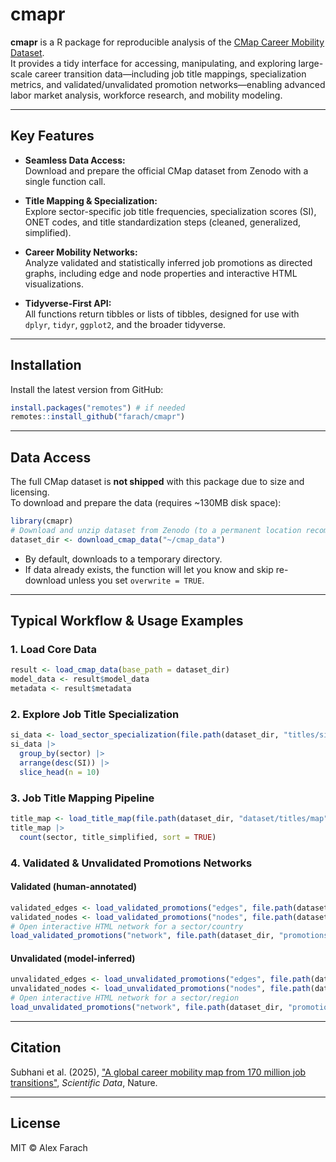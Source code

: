 # cmapr

**cmapr** is a R package for reproducible analysis of the [CMap Career Mobility Dataset](https://zenodo.org/records/15260189).  
It provides a tidy interface for accessing, manipulating, and exploring large-scale career transition data—including job title mappings, specialization metrics, and validated/unvalidated promotion networks—enabling advanced labor market analysis, workforce research, and mobility modeling.

---

## Key Features

- **Seamless Data Access:**  
  Download and prepare the official CMap dataset from Zenodo with a single function call.

- **Title Mapping & Specialization:**  
  Explore sector-specific job title frequencies, specialization scores (SI), ONET codes, and title standardization steps (cleaned, generalized, simplified).

- **Career Mobility Networks:**  
  Analyze validated and statistically inferred job promotions as directed graphs, including edge and node properties and interactive HTML visualizations.

- **Tidyverse-First API:**  
  All functions return tibbles or lists of tibbles, designed for use with `dplyr`, `tidyr`, `ggplot2`, and the broader tidyverse.

---

## Installation

Install the latest version from GitHub:

```r
install.packages("remotes") # if needed
remotes::install_github("farach/cmapr")
```

---

## Data Access

The full CMap dataset is **not shipped** with this package due to size and licensing.  
To download and prepare the data (requires ~130MB disk space):

```r
library(cmapr)
# Download and unzip dataset from Zenodo (to a permanent location recommended)
dataset_dir <- download_cmap_data("~/cmap_data")
```
- By default, downloads to a temporary directory.  
- If data already exists, the function will let you know and skip re-download unless you set `overwrite = TRUE`.

---

## Typical Workflow & Usage Examples

### 1. Load Core Data

```r
result <- load_cmap_data(base_path = dataset_dir)
model_data <- result$model_data
metadata <- result$metadata
```

### 2. Explore Job Title Specialization

```r
si_data <- load_sector_specialization(file.path(dataset_dir, "titles/si"))
si_data |> 
  group_by(sector) |> 
  arrange(desc(SI)) |> 
  slice_head(n = 10)
```

### 3. Job Title Mapping Pipeline

```r
title_map <- load_title_map(file.path(dataset_dir, "dataset/titles/map"))
title_map |> 
  count(sector, title_simplified, sort = TRUE)
```

### 4. Validated & Unvalidated Promotions Networks

#### Validated (human-annotated)

```r
validated_edges <- load_validated_promotions("edges", file.path(dataset_dir, "promotions/validated"))
validated_nodes <- load_validated_promotions("nodes", file.path(dataset_dir, "promotions/validated"))
# Open interactive HTML network for a sector/country
load_validated_promotions("network", file.path(dataset_dir, "promotions/validated"), open_html = "US_finance.html")
```

#### Unvalidated (model-inferred)

```r
unvalidated_edges <- load_unvalidated_promotions("edges", file.path(dataset_dir, "promotions/unvalidated"))
unvalidated_nodes <- load_unvalidated_promotions("nodes", file.path(dataset_dir, "promotions/unvalidated"))
# Open interactive HTML network for a sector/region
load_unvalidated_promotions("network", file.path(dataset_dir, "promotions/unvalidated"), open_html = "EUROPE_finance.html")
```

---

## Citation

Subhani et al. (2025), ["A global career mobility map from 170 million job transitions"](https://www.nature.com/articles/s41597-025-05526-3), *Scientific Data*, Nature.

---

## License

MIT © Alex Farach